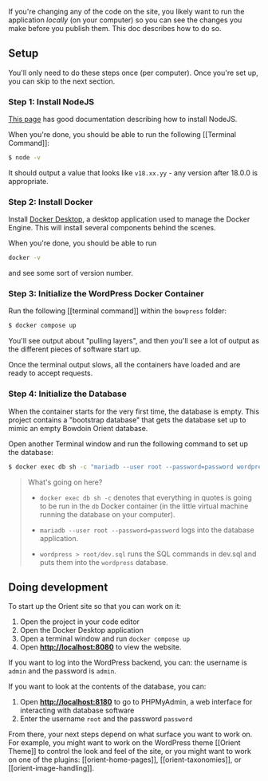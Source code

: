 If you're changing any of the code on the site, you likely want to run the application *locally* (on your computer) so you can see the changes you make before you publish them. This doc describes how to do so.
## Setup

You'll only need to do these steps once (per computer). Once you're set up, you can skip to the next section.

### Step 1: Install NodeJS

[This page](https://docs.npmjs.com/downloading-and-installing-node-js-and-npm) has good documentation describing how to install NodeJS.

When you're done, you should be able to run the following [[Terminal Command]]:

```sh
$ node -v
```

It should output a value that looks like `v18.xx.yy` - any version after 18.0.0 is appropriate.

### Step 2: Install Docker

Install [Docker Desktop](https://www.docker.com/products/docker-desktop/), a desktop application used to manage the Docker Engine. This will install several components behind the scenes.

When you're done, you should be able to run

```sh
docker -v
```

and see some sort of version number.

### Step 3: Initialize the WordPress Docker Container

Run the following [[terminal command]] within the `bowpress` folder:

```sh
$ docker compose up
```

You'll see output about "pulling layers", and then you'll see a lot of output as the different pieces of software start up.

Once the terminal output slows, all the containers have loaded and are ready to accept requests.

### Step 4: Initialize the Database

When the container starts for the very first time, the database is empty. This project contains a "bootstrap database" that gets the database set up to mimic an empty Bowdoin Orient database.

Open another Terminal window and run the following command to set up the database:

```sh
$ docker exec db sh -c "mariadb --user root --password=password wordpress < /root/dev.sql"
```

> What's going on here?
> 
> * `docker exec db sh -c` denotes that everything in quotes is going to be run in the `db` Docker container (in the little virtual machine running the database on your computer).
> 
> * `mariadb --user root --password=password` logs into the database application.
>
> * `wordpress > root/dev.sql` runs the SQL commands in dev.sql and puts them into the `wordpress` database.

## Doing development

To start up the Orient site so that you can work on it:

1. Open the project in your code editor
2. Open the Docker Desktop application
3. Open a terminal window and run `docker compose up`
4. Open **<http://localhost:8080>** to view the website.

If you want to log into the WordPress backend, you can: the username is `admin` and the password is `admin`.

If you want to look at the contents of the database, you can:

1. Open **<http://localhost:8180>** to go to PHPMyAdmin, a web interface for interacting with database software
2. Enter the username `root` and the password `password`

From there, your next steps depend on what surface you want to work on. For example, you might want to work on the WordPress theme [[Orient Theme]] to control the look and feel of the site, or you might want to work on one of the plugins: [[orient-home-pages]], [[orient-taxonomies]], or [[orient-image-handling]].